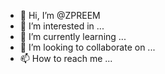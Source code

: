 - 👋 Hi, I’m @ZPREEM
- 👀 I’m interested in ...
- 🌱 I’m currently learning ...
- 💞️ I’m looking to collaborate on ...
- 📫 How to reach me ...

<!---
ZPREEM/ZPREEM is a ✨ special ✨ repository because its `README.md` (this file) appears on your GitHub profile.
You can click the Preview link to take a look at your changes.
--->

